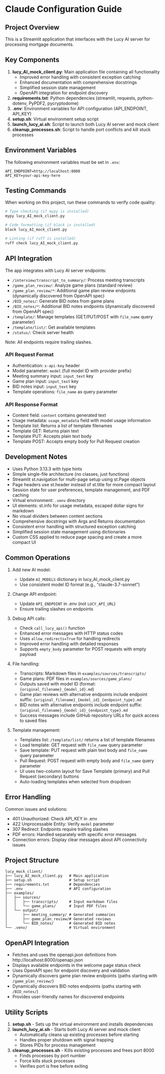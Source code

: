 # Claude Configuration Guide

## Project Overview

This is a Streamlit application that interfaces with the Lucy AI server for processing mortgage documents.

## Key Components

1. **lucy_AI_mock_client.py**: Main application file containing all functionality
   - Improved error handling with consistent exception catching
   - Enhanced documentation with comprehensive docstrings
   - Simplified session state management
   - OpenAPI integration for endpoint discovery
2. **requirements.txt**: Python dependencies (streamlit, requests, python-dotenv, PyPDF2, pycryptodome)
3. **.env**: Environment variables for API configuration (API_ENDPOINT, API_KEY)
4. **setup.sh**: Virtual environment setup script
5. **launch_lucy_ai.sh**: Script to launch both Lucy AI server and mock client
6. **cleanup_processes.sh**: Script to handle port conflicts and kill stuck processes

## Environment Variables

The following environment variables must be set in `.env`:
```
API_ENDPOINT=http://localhost:8000
API_KEY=your-api-key-here
```

## Testing Commands

When working on this project, run these commands to verify code quality:

```bash
# Type checking (if mypy is installed)
mypy lucy_AI_mock_client.py

# Code formatting (if black is installed)
black lucy_AI_mock_client.py

# Linting (if ruff is installed)
ruff check lucy_AI_mock_client.py
```

## API Integration

The app integrates with Lucy AI server endpoints:
- `/interview/transcript_to_summary/`: Process meeting transcripts
- `/game_plan_review/`: Analyze game plans (standard review)
- `/game_plan_review/*`: Additional game plan review endpoints (dynamically discovered from OpenAPI spec)
- `/BID_notes/`: Generate BID notes from game plans
- `/BID_notes/*`: Additional BID notes endpoints (dynamically discovered from OpenAPI spec)
- `/template/`: Manage templates (GET/PUT/POST with `file_name` query parameter)
- `/template/list/`: Get available templates
- `/status/`: Check server health

Note: All endpoints require trailing slashes.

### API Request Format
- Authentication: `x-api-key` header
- Model parameter: `model` (full model ID with provider prefix)
- Meeting summary input: `input_text` key
- Game plan input: `input_text` key
- BID notes input: `input_text` key
- Template operations: `file_name` as query parameter

### API Response Format
- Content field: `content` contains generated text
- Usage metadata: `usage_metadata` field with model usage information
- Template list: Returns a list of template filenames
- Template GET: Returns plain text
- Template PUT: Accepts plain text body
- Template POST: Accepts empty body for Pull Request creation

## Development Notes

- Uses Python 3.13.3 with type hints
- Simple single-file architecture (no classes, just functions)
- Streamlit st.navigation for multi-page setup using st.Page objects
- Page headers use st.header instead of st.title for more compact layout
- Session state for user preferences, template management, and PDF caching
- Virtual environment: `.venv` directory
- UI elements: st.info for usage metadata, escaped dollar signs for markdown
- No visual dividers between content sections
- Comprehensive docstrings with Args and Returns documentation
- Consistent error handling with structured exception catching
- Simplified session state management using dictionaries
- Custom CSS applied to reduce page spacing and create a more compact UI

## Common Operations

1. Add new AI model:
   - Update `AI_MODELS` dictionary in lucy_AI_mock_client.py
   - Use consistent model ID format (e.g., "claude-3.7-sonnet")

2. Change API endpoint:
   - Update `API_ENDPOINT` in .env (not `LUCY_API_URL`)
   - Ensure trailing slashes on endpoints

3. Debug API calls:
   - Check `call_lucy_api()` function
   - Enhanced error messages with HTTP status codes
   - Uses `allow_redirects=True` for handling redirects
   - Improved error handling with detailed responses
   - Supports `empty_body` parameter for POST requests with empty payload

4. File handling:
   - Transcripts: Markdown files in `examples/sources/transcripts/`
   - Game plans: PDF files in `examples/sources/game_plans/`
   - Outputs saved with model ID (format: `{original_filename}_{model_id}.md`)
   - Game plan reviews with alternative endpoints include endpoint suffix: `{original_filename}_{model_id}_{endpoint_type}.md`
   - BID notes with alternative endpoints include endpoint suffix: `{original_filename}_{model_id}_{endpoint_type}.md`
   - Success messages include GitHub repository URLs for quick access to saved files

5. Template management:
   - Templates list: `/template/list/` returns a list of template filenames
   - Load template: GET request with `file_name` query parameter 
   - Save template: PUT request with plain text body and `file_name` query parameter
   - Pull Request: POST request with empty body and `file_name` query parameter
   - UI uses two-column layout for Save Template (primary) and Pull Request (secondary) buttons
   - Auto-loading templates when selected from dropdown

## Error Handling

Common issues and solutions:
- 401 Unauthorized: Check API_KEY in .env
- 422 Unprocessable Entity: Verify `model` parameter
- 307 Redirect: Endpoints require trailing slashes
- PDF errors: Handled separately with specific error messages
- Connection errors: Display clear messages about API connectivity issues

## Project Structure

```
lucy_mock_client/
├── lucy_AI_mock_client.py   # Main application
├── setup.sh                 # Setup script
├── requirements.txt         # Dependencies
├── .env                     # API configuration
├── examples/
│   ├── sources/
│   │   ├── transcripts/     # Input markdown files
│   │   └── game_plans/      # Input PDF files
│   └── output/
│       ├── meeting_summary/ # Generated summaries
│       ├── game_plan_review/# Generated reviews
│       └── BID_notes/       # Generated BID notes
└── .venv/                   # Virtual environment
```

## OpenAPI Integration

- Fetches and uses the openapi.json definitions from http://localhost:8000/openapi.json
- Displays available endpoints in the welcome page status check
- Uses OpenAPI spec for endpoint discovery and validation
- Dynamically discovers game plan review endpoints (paths starting with `/game_plan_review/`)
- Dynamically discovers BID notes endpoints (paths starting with `/BID_notes/`)
- Provides user-friendly names for discovered endpoints

## Utility Scripts

1. **setup.sh** - Sets up the virtual environment and installs dependencies
2. **launch_lucy_ai.sh** - Starts both Lucy AI server and mock client
   - Automatically cleans up existing processes before starting
   - Handles proper shutdown with signal trapping
   - Stores PIDs for process management
3. **cleanup_processes.sh** - Kills existing processes and frees port 8000
   - Finds processes by port number
   - Force kills stuck processes
   - Verifies port is free before exiting